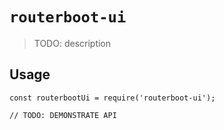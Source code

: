 # `routerboot-ui`

> TODO: description

## Usage

```
const routerbootUi = require('routerboot-ui');

// TODO: DEMONSTRATE API
```
